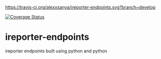 https://travis-ci.org/alexxsanya/ireporter-endpoints.svg?branch=develop

[![Coverage Status](https://coveralls.io/repos/github/alexxsanya/ireporter-endpoints/badge.svg?branch=master)](https://coveralls.io/github/alexxsanya/ireporter-endpoints?branch=master)

# ireporter-endpoints
ireporter endpoints built using python and python
